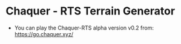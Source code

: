 # Chaquer - RTS Terrain Generator

- You can play the Chaquer-RTS alpha version v0.2 from: https://go.chaquer.xyz/
